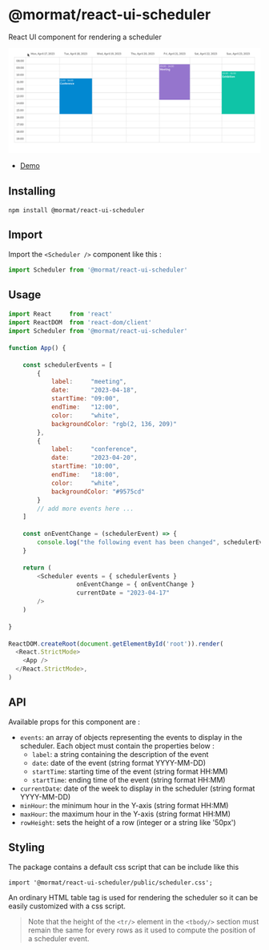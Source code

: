 # @mormat/react-ui-scheduler

React UI component for rendering a scheduler

![preview](docs/preview.gif)

- [Demo](https://mormat.pagesperso-orange.fr/react-ui-scheduler/)

## Installing

```
npm install @mormat/react-ui-scheduler
```

## Import

Import the `<Scheduler />` component like this :
```js
import Scheduler from '@mormat/react-ui-scheduler'
```

## Usage

```js
import React     from 'react'
import ReactDOM  from 'react-dom/client'
import Scheduler from '@mormat/react-ui-scheduler'

function App() {

    const schedulerEvents = [
        {
            label:     "meeting",
            date:      "2023-04-18",
            startTime: "09:00",
            endTime:   "12:00",
            color:     "white",
            backgroundColor: "rgb(2, 136, 209)"
        },
        {
            label:     "conference",
            date:      "2023-04-20",
            startTime: "10:00",
            endTime:   "18:00",
            color:     "white",
            backgroundColor: "#9575cd"
        }
        // add more events here ...
    ]
    
    const onEventChange = (schedulerEvent) => {
        console.log("the following event has been changed", schedulerEvent);
    }

    return (
        <Scheduler events = { schedulerEvents } 
                   onEventChange = { onEventChange }
                   currentDate = "2023-04-17" 
        />
    )

}

ReactDOM.createRoot(document.getElementById('root')).render(
  <React.StrictMode>
    <App />
  </React.StrictMode>,
)
```

## API
Available props for this component are :
* `events`: an array of objects representing the events to display in the scheduler. Each object must contain the properties below :
    - `label`: a string containing the description of the event
    - `date`:  date of the event (string format YYYY-MM-DD)
    - `startTime`:  starting time of the event (string format HH:MM)
    - `startTime`:  ending time of the event (string format HH:MM)
* `currentDate`: date of the week to display in the scheduler (string format YYYY-MM-DD)
* `minHour`: the minimum hour in the Y-axis (string format HH:MM)
* `maxHour`: the maximum hour in the Y-axis (string format HH:MM)
* `rowHeight`: sets the height of a row (integer or a string like '50px')


## Styling

The package contains a default css script that can be include like this
```
import '@mormat/react-ui-scheduler/public/scheduler.css';
```

An ordinary HTML table tag is used for rendering the scheduler so it can be easily customized with a css script. 
> Note that the height of the `<tr/>` element in the `<tbody/>` section must remain the same for every rows as it used to compute the position of a scheduler event.